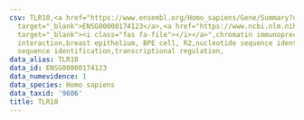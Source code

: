 ```yaml
---
csv: TLR10,<a href="https://www.ensembl.org/Homo_sapiens/Gene/Summary?db=core;g=ENSG00000174123"
  target="_blank">ENSG00000174123</a>,<a href="https://www.ncbi.nlm.nih.gov/pubmed/22863008"
  target="_blank"><i class="fas fa-file"></i></a>",chromatin immunoprecipitation assay,direct
  interaction,breast epithelium, BPE cell, R2,nucleotide sequence identification,nucleotide
  sequence identification,transcriptional regulation,
data_alias: TLR10
data_id: ENSG00000174123
data_numevidence: 1
data_species: Homo sapiens
data_taxid: '9606'
title: TLR10
---
```

